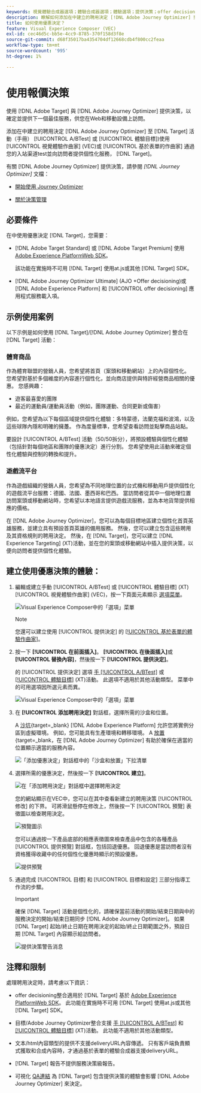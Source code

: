 ```yaml
---
keywords: 視覺體驗合成器選項；體驗合成器選項；體驗選項；提供決策；offer decisioning;ajo;journey optimizer選項
description: 瞭解如何添加在中建立的聘用決定 [!DNL Adobe Journey Optimizer] 到活動。
title: 如何使用優惠決定？
feature: Visual Experience Composer (VEC)
exl-id: cec46d5c-bb5e-4cc9-8785-370f158d3f8e
source-git-commit: d68f35017ba4354704df12668cdb4f800cc2feaa
workflow-type: tm+mt
source-wordcount: '995'
ht-degree: 1%

---
```


# 使用報價決策

使用 [!DNL Adobe Target] 與 [!DNL Adobe Journey Optimizer] 提供決策，以確定並提供下一個最佳服務，供您在Web和移動設備上訪問。

添加在中建立的聘用決定 [!DNL Adobe Journey Optimizer] 至 [!DNL Target] 活動（手冊） [!UICONTROL A/BTest] 或 [!UICONTROL 體驗目標])使用 [!UICONTROL 視覺體驗作曲家] (VEC)或 [!UICONTROL 基於表單的作曲家] 通過您的入站渠道test並向訪問者提供個性化服務， [!DNL Target]。

有關 [!DNL Adobe Journey Optimizer] 提供決策，請參閱 *[!DNL Journey Optimizer]* 文檔：

* [開始使用 Journey Optimizer](https://experienceleague.adobe.com/docs/journey-optimizer/using/get-started/get-started.html)

* [關於決策管理](https://experienceleague.adobe.com/docs/journey-optimizer/using/offer-decisioniong/get-started/starting-offer-decisioning.html)

## 必要條件

在中使用優惠決定 [!DNL Target]，您需要：

* [!DNL Adobe Target Standard] 或 [!DNL Adobe Target Premium] 使用 [Adobe Experience PlatformWeb SDK](/help/main/c-implementing-target/c-implementing-target-for-client-side-web/aep-web-sdk.md)。

   該功能在實施時不可用 [!DNL Target] 使用at.js或其他 [!DNL Target] SDK。

* [!DNL Adobe Journey Optimizer Ultimate] (AJO +Offer decisioning)或 [!DNL Adobe Experience Platform] 和 [!UICONTROL offer decisioning] 應用程式服務載入項。

## 示例使用案例

以下示例是如何使用 [!DNL Target]/[!DNL Adobe Journey Optimizer] 整合在 [!DNL Target] 活動：

### 體育商品

作為體育聯盟的營銷人員，您希望將首頁（案頭和移動網站）上的內容個性化。 您希望對基於多個維度的內容進行個性化，並向商店提供與特許經營商品相關的優惠。 您感興趣：

* 遊客最喜愛的團隊
* 最近的運動員/運動員活動（例如，團隊運動、合同更新或傷害）

例如，您希望為以下每個區域提供個性化體驗：多特蒙德，法蘭克福和波鴻，以及這些球隊內隱和明確的擁躉。 作為度量標準，您希望查看訪問並點擊商品站點。

要設計 [!UICONTROL A/BTest] 活動（50/50拆分），將預設體驗與個性化體驗（包括針對每個地區和團隊的優惠決定）進行分割。 您希望使用此活動來確定個性化體驗與控制的轉換和提升。

### 遊戲流平台

作為遊戲組織的營銷人員，您希望為不同地理位置的台式機和移動用戶提供個性化的遊戲流平台服務：德國、法國、墨西哥和巴西。 當訪問者從其中一個地理位置訪問案頭或移動網站時，您希望以本地語言提供遊戲流服務，並為本地貨幣提供相應的價格。

在 [!DNL Adobe Journey Optimizer]，您可以為每個目標地區建立個性化首頁英雄服務，並建立具有預設首頁英雄的備用服務。 然後，您可以建立包含這些聘用及其資格規則的聘用決定。 然後，在 [!DNL Target]，您可以建立 [!DNL Experience Targeting] (XT)活動，並在您的案頭或移動網站中插入提供決策，以便向訪問者提供個性化體驗。

## 建立使用優惠決策的體驗：

1. 編輯或建立手動 [!UICONTROL A/BTest] 或 [!UICONTROL 體驗目標] (XT) [!UICONTROL 視覺體驗作曲家] (VEC)，按一下頁面元素顯示 [選項菜單](/help/main/c-experiences/c-visual-experience-composer/viztarget-options.md)。

   ![Visual Experience Composer中的「選項」菜單](assets/options-menu1.png)

   >[!NOTE]
   >
   >您還可以建立使用 [!UICONTROL 提供決定] 的 [[!UICONTROL 基於表單的體驗作曲家]](/help/main/c-experiences/form-experience-composer.md)。

1. 按一下 **[!UICONTROL 在前面插入]**。 **[!UICONTROL 在後面插入]**&#x200B;或 **[!UICONTROL 替換內容]**，然後按一下 **[!UICONTROL 提供決定]**。

   的 [!UICONTROL 提供決定] 選項 [手 [!UICONTROL A/BTest]](/help/main/c-activities/t-test-ab/test-ab.md#types) 或 [[!UICONTROL 體驗目標]](/help/main/c-activities/t-experience-target/experience-target.md) (XT)活動。 此選項不適用於其他活動類型。 菜單中的可用選項因所選元素而異。

   ![Visual Experience Composer中的「選項」菜單](assets/options-menu.png)

1. 在 **[!UICONTROL 添加聘用決定]** 對話框，選擇所需的沙盒和位置。

   A [沙坑](https://experienceleague.adobe.com/docs/experience-platform/sandbox/ui/overview.html){target=_blank} [!DNL Adobe Experience Platform] 允許您將實例分區到虛擬環境。 例如，您可能具有生產環境和轉移環境。 A [放置](https://experienceleague.adobe.com/docs/journey-optimizer/using/offer-decisioniong/create-components/creating-placements.html){target=_blank，在 [!DNL Adobe Journey Optimizer] 有助於確保在適當的位置顯示適當的服務內容。

   ![「添加優惠決定」對話框中的「沙盒和放置」下拉清單](/help/main/c-integrating-target-with-mac/ajo/assets/sandbox-placement.png)

1. 選擇所需的優惠決定，然後按一下 **[!UICONTROL 建立]**。

   ![在「添加聘用決定」對話框中選擇聘用決定](assets/offer-decision.png)

   您的網站顯示在VEC中，您可以在其中查看新建立的聘用決策 [!UICONTROL 修改] 的下界。 可將滑鼠懸停在修改上，然後按一下 [!UICONTROL 預覽] 表徵圖以檢查聘用決定。

   ![預覽圖示](assets/preview-icon.png)

   您可以通過按一下產品底部的相應表徵圖來檢查產品中包含的各種產品 [!UICONTROL 提供預覽] 對話框，包括回退優惠。 回退優惠是當訪問者沒有資格獲得收藏中的任何個性化優惠時顯示的預設優惠。

   ![提供預覽](assets/offer-preview.png)

1. 通過完成 [!UICONTROL 目標] 和 [!UICONTROL 目標和設定] 三部分指導工作流的步驟。

   >[!IMPORTANT]
   >
   >確保 [!DNL Target] 活動是個性化的，請確保當前活動的開始/結束日期與中的服務決定的開始/結束日期同步 [!DNL Adobe Journey Optimizer]。 如果 [!DNL Target] 起始/終止日期在聘用決定的起始/終止日期範圍之外，預設日期 [!DNL Target] 內容顯示給訪問者。

   ![提供決策警告消息](/help/main/c-integrating-target-with-mac/ajo/assets/offer-decision-warning.png)

## 注釋和限制

處理聘用決定時，請考慮以下資訊：

* offer decisioning整合適用於 [!DNL Target] 基於 [Adobe Experience PlatformWeb SDK](/help/main/c-implementing-target/c-implementing-target-for-client-side-web/aep-web-sdk.md)。 此功能在實施時不可用 [!DNL Target] 使用at.js或其他 [!DNL Target] SDK。

* 目標/Adobe Journey Optimizer整合支援 [手 [!UICONTROL A/BTest]](/help/main/c-activities/t-test-ab/test-ab.md#types) 和 [[!UICONTROL 體驗目標]](/help/main/c-activities/t-experience-target/experience-target.md) (XT)活動。 此功能不適用於其他活動類型。

* 文本/html內容類型的提供不支援deliveryURL內容傳遞。 只有客戶端負責顯式獲取和合成內容時，才通過基於表單的體驗合成器支援deliveryURL。

* [!DNL Target] 報告不提供服務決策級報告。

* 可視化 [QA連結](/help/main/c-activities/c-activity-qa/activity-qa.md) 為 [!DNL Target] 包含提供決策的體驗會影響 [!DNL Adobe Journey Optimizer] 來決定。
